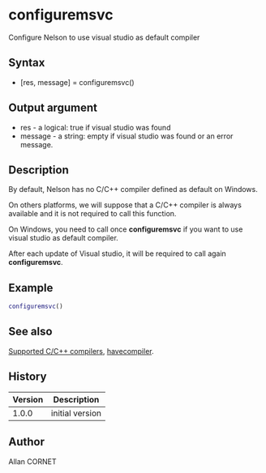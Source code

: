 # configuremsvc

Configure Nelson to use visual studio as default compiler

## Syntax

- [res, message] = configuremsvc()

## Output argument

- res - a logical: true if visual studio was found
- message - a string: empty if visual studio was found or an error message.

## Description

  <p>By default, Nelson has no C/C++ compiler defined as default on Windows.</p>
  <p>On others platforms, we will suppose that a C/C++ compiler is always available and it is not required to call this function.</p>
  <p>On Windows, you need to call once <b>configuremsvc</b> if you want to use visual studio as default compiler.</p>
  <p>After each update of Visual studio, it will be required to call again <b>configuremsvc</b>.</p>

## Example

```matlab
configuremsvc()
```

## See also

[Supported C/C++ compilers](2_supported_compilers.md), [havecompiler](havecompiler.md).

## History

| Version | Description     |
| ------- | --------------- |
| 1.0.0   | initial version |

## Author

Allan CORNET
